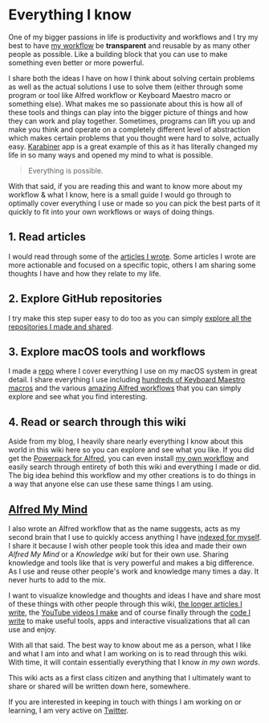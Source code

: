 # Everything I know

One of my bigger passions in life is productivity and workflows and I try my best to have [my workflow](my-workflow.md) be **transparent** and reusable by as many other people as possible. Like a building block that you can use to make something even better or more powerful.

I share both the ideas I have on how I think about solving certain problems as well as the actual solutions I use to solve them \(either through some program or tool like Alfred workflow or Keyboard Maestro macro or something else\). What makes me so passionate about this is how all of these tools and things can play into the bigger picture of things and how they can work and play together. Sometimes, programs can lift you up and make you think and operate on a completely different level of abstraction which makes certain problems that you thought were hard to solve, actually easy. [Karabiner](../macos/macos-apps/karabiner.md) app is a great example of this as it has literally changed my life in so many ways and opened my mind to what is possible.

> Everything is possible.

With that said, if you are reading this and want to know more about my workflow & what I know, here is a small guide I would go through to optimally cover everything I use or made so you can pick the best parts of it quickly to fit into your own workflows or ways of doing things.

## 1. Read articles

I would read through some of the [articles I wrote](my-articles.md). Some articles I wrote are more actionable and focused on a specific topic, others I am sharing some thoughts I have and how they relate to my life.

## 2. Explore GitHub repositories

I try make this step super easy to do too as you can simply [explore all the repositories I made and shared](my-github.md).

## 3. Explore macOS tools and workflows

I made a [repo](https://github.com/nikitavoloboev/my-mac-os) where I cover everything I use on my macOS system in great detail. I share everything I use including [hundreds of Keyboard Maestro macros](../macos/macos-apps/keyboard-maestro/km-macros.md) and the various [amazing Alfred workflows](https://github.com/learn-anything/alfred-workflows) that you can simply explore and see what you find interesting.

## 4. Read or search through this wiki

Aside from my blog, I heavily share nearly everything I know about this world in this wiki here so you can explore and see what you like. If you did get the [Powerpack for Alfred](https://www.alfredapp.com/powerpack/), you can even install [my own workflow](https://github.com/nikitavoloboev/alfred-my-mind) and easily search through entirety of both this wiki and everything I made or did. The big idea behind this workflow and my other creations is to do things in a way that anyone else can use these same things I am using.

## [Alfred My Mind](https://github.com/nikitavoloboev/alfred-my-mind)

I also wrote an Alfred workflow that as the name suggests, acts as my second brain that I use to quickly access anything I have [indexed for myself](../knowledge/). I share it because I wish other people took this idea and made their own _Alfred My Mind_ or a _Knowledge wiki_ but for their own use. Sharing knowledge and tools like that is very powerful and makes a big difference. As I use and reuse other people's work and knowledge many times a day. It never hurts to add to the mix.

I want to visualize knowledge and thoughts and ideas I have and share most of these things with other people through this wiki, [the longer articles I write](my-articles.md), the [YouTube videos I make](https://www.youtube.com/channel/UCEKqrUfr_FMKIO9XSJS4vDw/videos) and of course finally through the [code I write](my-github.md) to make useful tools, apps and interactive visualizations that all can use and enjoy.

With all that said. The best way to know about me as a person, what I like and what I am into and what I am working on is to read through this wiki. With time, it will contain essentially everything that I know _in my own words_.

This wiki acts as a first class citizen and anything that I ultimately want to share or shared will be written down here, somewhere.

If you are interested in keeping in touch with things I am working on or learning, I am very active on [Twitter](https://twitter.com/nikitavoloboev).

